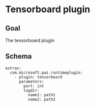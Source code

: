# Tensorboard plugin

## Goal
The tensorboard plugin 

## Schema
```
extras:
  com.microsoft.pai.runtimeplugin:
    - plugin: tensorboard
      parameters:
        port: int
        logdir:
          name1: path1
          name2: path2
```